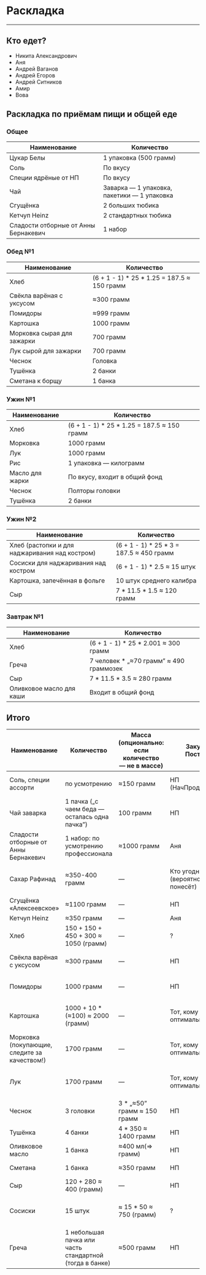 # Раскладка

____

## Кто едет?

- Никита Александрович
- Аня
- Андрей Ваганов
- Андрей Егоров
- Андрей Ситников
- Амир
- Вова

## Раскладка по приёмам пищи и общей еде

### Общее

| Наименование                         | Количество                                  |
| ------------------------------------ | ------------------------------------------- |
| Цукар Белы                           | 1 упаковка (500 грамм)                      |
| Соль                                 | По вкусу                                    |
| Специи ядрёные от НП                 | По вкусу                                    |
| Чай                                  | Заварка — 1 упаковка, пакетики — 1 упаковка |
| Сгущёнка                             | 2 больших тюбика                            |
| Кетчуп Heinz                         | 2 стандартных тюбика                        |
| Сладости отборные от Анны Бернакевич | 1 набор                                     |


### Обед №1

| Наименование               | Количество                                   |
| -------------------------- | -------------------------------------------- |
| Хлеб                       | (6 + 1 - 1) \* 25 * 1.25 = 187.5 ≈ 150 грамм |
| Свёкла варёная с уксусом   | ≈300 грамм                                   |
| Помидоры                   | ≈999 грамм                                   |
| Картошка                   | 1000 грамм                                   |
| Морковка сырая для зажарки | 700 грамм                                    |
| Лук сырой для зажарки      | 700 грамм                                    |
| Чеснок                     | Головка                                      |
| Тушёнка                    | 2 банки                                      |
| Сметана к борщу            | 1 банка                                      |

### Ужин №1

| Наименование    | Количество                                   |
| --------------- | -------------------------------------------- |
| Хлеб            | (6 + 1 - 1) \* 25 * 1.25 = 187.5 ≈ 150 грамм |
| Морковка        | 1000 грамм                                   |
| Лук             | 1000 грамм                                   |
| Рис             | 1 упаковка — килограмм                       |
| Масло для жарки | По вкусу, входит в общий фонд                |
| Чеснок          | Полторы головки                              |
| Тушёнка         | 2 банки                                      |

### Ужин №2

| Наименование                                   | Количество                                |
| ---------------------------------------------- | ----------------------------------------- |
| Хлеб (растопки и для наджаривания над костром) | (6 + 1 - 1) \* 25 * 3 = 187.5 ≈ 450 грамм |
| Сосиски для наджаривания над костром           | (6 + 1 - 1) * 2.5 ≈ 15 штук               |
| Картошка, запечённая в фольге                  | 10 штук среднего калибра                  |
| Сыр                                            | 7 * 11.5 * 1.5 ≈ 120 грамм                |

### Завтрак №1

| Наименование             | Количество                              |
| ------------------------ | --------------------------------------- |
| Хлеб                     | (6 + 1 - 1) \* 25 * 2.001 ≈ 300 грамм   |
| Греча                    | 7 человек * „≈70 грамм” ≈ 490 граммозек |
| Сыр                      | 7 * 11.5 * 3.5 ≈ 280 грамм              |
| Оливковое масло для каши | Входит в общий фонд                     |

### 

## Итого

| Наименование                         | Количество | Масса (опционально: если количество — не в массе) | Закупщик/Поставщик   | Требуется передача?, Передаточный коэффициент боли (ПКБ) |
| ------------------------------------ | ---------- | -------------------- | -------------------- | -------------------- |
| Соль, специи ассорти | по усмотрению | ≈150 грамм | НП (НачПрод*ПоМорДе*л) | ❌, ПКБ бесконечно высокий |
| Чай заварка | 1 пачка („с чаем беда — осталась одна пачка”) | 100 грамм | НП                   | ✅, ПКБ низкий |
| Сладости отборные от Анны Бернакевич         | 1 набор: по усмотрению профессионала | ≈1000 грамм | Аня       | ?, ПКБ средний |
| Сахар Рафинад | ≈350-400 грамм | — | Кто угодно (вероятно, тот, кто понесёт) | «0», так как покупает тот, кому выгоднее нести |
| Сгущёнка «Алексеевское» | ≈1100 грамм | — | НП | ✅, ПКБ низкий |
| Кетчуп Heinz | ≈350 грамм | — | Аня | ✅, ПКБ низкий |
| Хлеб | 150 + 150 + 450 + 300 ≈ 1050 (грамм) | — | ? | ✅, ПКБ низкий |
| Свёкла варёная с уксусом | ≈300 грамм | — | НП | ❌, ПКБ бесконечно высокий |
| Помидоры | 1000 грамм | — | НП | ≈, ПКБ средне-высокий                                    |
| Картошка | 1000 + 10 * (≈100) ≈ 2000 (грамм) | — | Тот, кому оптимально нести | «0», так как покупает тот, кому выгоднее нести |
| Морковка (покупающие, следите за качеством!) | 1700 грамм | — | Тот, кому оптимально нести | «0», так как покупает тот, кому выгоднее нести |
| Лук | 1700 грамм | — | Тот, кому оптимально нести | «0», так как покупает тот, кому выгоднее нести |
| Чеснок | 3 головки | 3 * „≈50” грамм ≈ 150 грамм | НП | ≈, ПКБ средний |
| Тушёнка | 4 банки | 4 * 350 ≈ 1400 грамм | НП | ✅, ПКБ низкий |
| Оливковое масло | 1 банка | ≈400 мл($\Rightarrow$ грамм) | НП | ✅, ПКБ низкий |
| Сметана | 1 банка | ≈350 грамм | НП | ✅, ПКБ почти низкий |
| Сыр | 120 + 280 ≈ 400 (грамм) | — | НП | ✅, ПКБ низкий |
| Сосиски | 15 штук | ≈ 15 * 50 ≈ 750 (грамм) | ? | «0», так как покупает тот, кому выгоднее нести |
| Греча | 1 небольшая пачка или часть стандартной (тогда в банке) | ≈500 грамм | НП | ✅, ПКБ низкий |